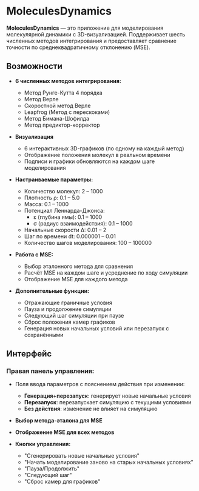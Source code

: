 # MoleculesDynamics

**MoleculesDynamics** — это приложение для моделирования молекулярной динамики с 3D-визуализацией. Поддерживает шесть численных методов интегрирования и предоставляет сравнение точности по среднеквадратичному отклонению (MSE).

## Возможности

- **6 численных методов интегрирования:**
  - Метод Рунге-Кутта 4 порядка
  - Метод Верле
  - Скоростной метод Верле
  - Leapfrog (Метод с перескоками)
  - Метод Бимана-Шофилда
  - Метод предиктор-корректор

- **Визуализация**
  - 6 интерактивных 3D-графиков (по одному на каждый метод)
  - Отображение положения молекул в реальном времени
  - Подписи и графики обновляются на каждом шаге моделирования

- **Настраиваемые параметры:**
  - Количество молекул: 2 – 1000
  - Плотность ρ: 0.1 – 5.0
  - Масса: 0.1 – 1000
  - Потенциал Леннарда-Джонса:
    - ε (глубина ямы): 0.1 – 1000
    - σ (радиус взаимодействия): 0.1 – 1000
  - Начальные скорости Δ: 0.01 – 2
  - Шаг по времени dt: 0.000001 – 0.01
  - Количество шагов моделирования: 100 – 100000

- **Работа с MSE:**
  - Выбор эталонного метода для сравнения
  - Расчёт MSE на каждом шаге и усреднение по ходу симуляции
  - Отображение MSE для каждого метода

- **Дополнительные функции:**
  - Отражающие граничные условия
  - Пауза и продолжение симуляции
  - Следующий шаг симуляции при паузе
  - Сброс положения камер графиков
  - Генерация новых начальных условий или перезапуск с сохранёнными

##  Интерфейс

### Правая панель управления:

- Поля ввода параметров с пояснением действия при изменении:
  - **Генерация+перезапуск**: генерирует новые начальные условия
  - **Перезапуск**: перезапускает симуляцию с текущими условиями
  - **Без действия**: изменение не влияет на симуляцию

- **Выбор метода-эталона для MSE**
- **Отображение MSE для всех методов**
- **Кнопки управления:**
  - "Сгенерировать новые начальные условия"
  - "Начать моделирование заново на старых начальных условиях"
  - "Пауза/Продолжить"
  - "Следующий шаг"
  - "Сброс камер для графиков"